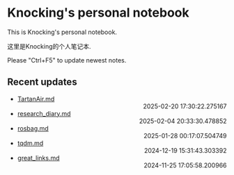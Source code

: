 
# Knocking's personal notebook

This is Knocking's personal notebook.

这里是Knocking的个人笔记本.

Please "Ctrl+F5" to update newest notes.

## Recent updates
- [TartanAir.md](datasets/TartanAir/) <div style="text-align: right">2025-02-20 17:30:22.275167</div>
- [research_diary.md](papers/research_diary/) <div style="text-align: right">2025-02-04 20:33:30.478852</div>
- [rosbag.md](python/rosbag/) <div style="text-align: right">2025-01-28 00:17:07.504749</div>
- [tqdm.md](python/tqdm/) <div style="text-align: right">2024-12-19 15:31:43.303392</div>
- [great_links.md](ML/great_links/) <div style="text-align: right">2024-11-25 17:05:58.200966</div>
